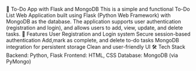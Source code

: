 📝 To-Do App with Flask and MongoDB
This is a simple and functional To-Do List Web Application built using Flask (Python Web Framework) with MongoDB as the database. The application supports user authentication (registration and login), and allows users to add, view, update, and delete tasks.
🚀 Features
User Registration and Login system
Secure session-based authentication
Add,mark as complete, and delete to-do tasks
MongoDB integration for persistent storage
Clean and user-friendly UI
🛠️ Tech Stack
Backend: Python, Flask
Frontend: HTML, CSS 
Database: MongoDB (via PyMongo)
